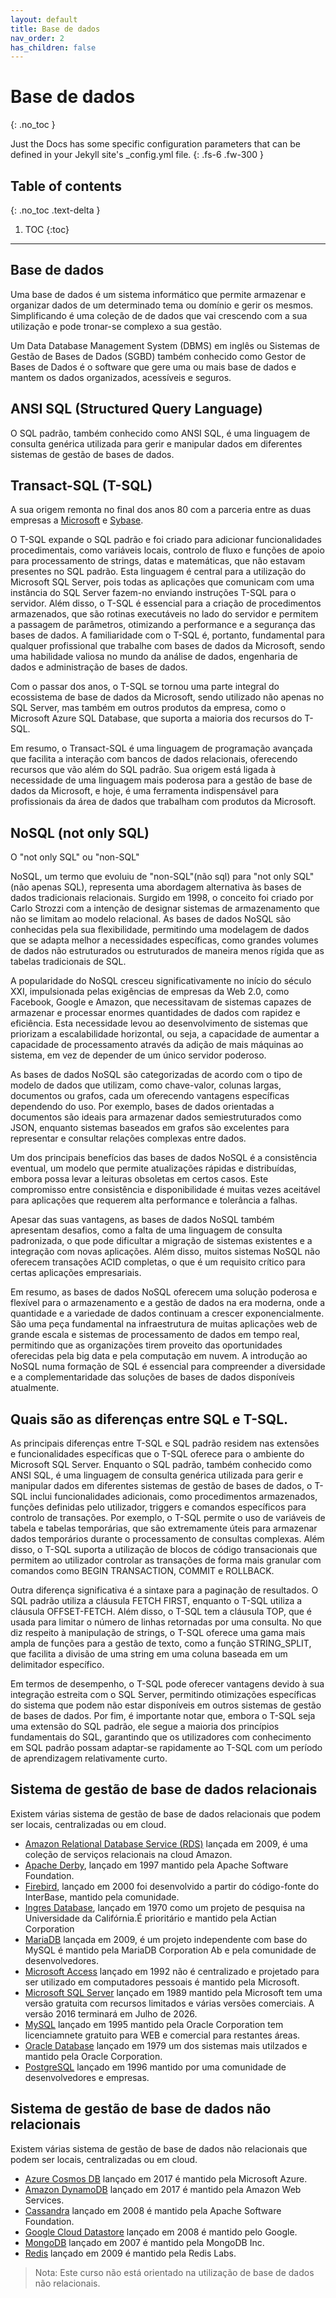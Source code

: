 ```yaml
---
layout: default
title: Base de dados
nav_order: 2
has_children: false
---
```


# Base de dados
{: .no_toc }

Just the Docs has some specific configuration parameters that can be defined in your Jekyll site's \_config.yml file.
{: .fs-6 .fw-300 }

## Table of contents
{: .no_toc .text-delta }

1. TOC
{:toc}

---


## Base de dados

Uma base de dados é um sistema informático que permite armazenar e organizar dados de um determinado tema ou domínio e gerir os mesmos. Simplificando é uma coleção de de dados que vai crescendo com a sua utilização e pode tronar-se complexo a sua gestão.

Um Data Database Management System (DBMS) em inglês ou Sistemas de Gestão de Bases de Dados (SGBD) também conhecido como Gestor de Bases de Dados é o software que gere uma ou mais base de dados e mantem os dados organizados, acessíveis e seguros.



## ANSI SQL (Structured Query Language)
O SQL padrão, também conhecido como ANSI SQL, é uma linguagem de consulta genérica utilizada para gerir e manipular dados em diferentes sistemas de gestão de bases de dados.




## Transact-SQL (T-SQL)

A sua origem remonta no final dos anos 80 com a parceria entre as duas empresas a [Microsoft](https://www.microsoft.com/pt-pt) e [Sybase](https://www.sap.com/portugal/products/acquired-brands/what-is-sybase.html).

O T-SQL expande o SQL padrão e foi criado para adicionar funcionalidades procedimentais, como variáveis locais, controlo de fluxo e funções de apoio para processamento de strings, datas e matemáticas, que não estavam presentes no SQL padrão. Esta linguagem é central para a utilização do Microsoft SQL Server, pois todas as aplicações que comunicam com uma instância do SQL Server fazem-no enviando instruções T-SQL para o servidor. Além disso, o T-SQL é essencial para a criação de procedimentos armazenados, que são rotinas executáveis no lado do servidor e permitem a passagem de parâmetros, otimizando a performance e a segurança das bases de dados. A familiaridade com o T-SQL é, portanto, fundamental para qualquer profissional que trabalhe com bases de dados da Microsoft, sendo uma habilidade valiosa no mundo da análise de dados, engenharia de dados e administração de bases de dados.

Com o passar dos anos, o T-SQL se tornou uma parte integral do ecossistema de base de dados da Microsoft, sendo utilizado não apenas no SQL Server, mas também em outros produtos da empresa, como o Microsoft Azure SQL Database, que suporta a maioria dos recursos do T-SQL.


Em resumo, o Transact-SQL é uma linguagem de programação avançada que facilita a interação com bancos de dados relacionais, oferecendo recursos que vão além do SQL padrão. Sua origem está ligada à necessidade de uma linguagem mais poderosa para a gestão de base de dados da Microsoft, e hoje, é uma ferramenta indispensável para profissionais da área de dados que trabalham com produtos da Microsoft. 





## NoSQL (not only SQL)
O "not only SQL" ou "non-SQL" 


NoSQL, um termo que evoluiu de "non-SQL"(não sql) para "not only SQL"(não apenas SQL), representa uma abordagem alternativa às bases de dados tradicionais relacionais. Surgido em 1998, o conceito foi criado por Carlo Strozzi com a intenção de designar sistemas de armazenamento que não se limitam ao modelo relacional. As bases de dados NoSQL são conhecidas pela sua flexibilidade, permitindo uma modelagem de dados que se adapta melhor a necessidades específicas, como grandes volumes de dados não estruturados ou estruturados de maneira menos rígida que as tabelas tradicionais de SQL.

A popularidade do NoSQL cresceu significativamente no início do século XXI, impulsionada pelas exigências de empresas da Web 2.0, como Facebook, Google e Amazon, que necessitavam de sistemas capazes de armazenar e processar enormes quantidades de dados com rapidez e eficiência. Esta necessidade levou ao desenvolvimento de sistemas que priorizam a escalabilidade horizontal, ou seja, a capacidade de aumentar a capacidade de processamento através da adição de mais máquinas ao sistema, em vez de depender de um único servidor poderoso.

As bases de dados NoSQL são categorizadas de acordo com o tipo de modelo de dados que utilizam, como chave-valor, colunas largas, documentos ou grafos, cada um oferecendo vantagens específicas dependendo do uso. Por exemplo, bases de dados orientadas a documentos são ideais para armazenar dados semiestruturados como JSON, enquanto sistemas baseados em grafos são excelentes para representar e consultar relações complexas entre dados.

Um dos principais benefícios das bases de dados NoSQL é a consistência eventual, um modelo que permite atualizações rápidas e distribuídas, embora possa levar a leituras obsoletas em certos casos. Este compromisso entre consistência e disponibilidade é muitas vezes aceitável para aplicações que requerem alta performance e tolerância a falhas.

Apesar das suas vantagens, as bases de dados NoSQL também apresentam desafios, como a falta de uma linguagem de consulta padronizada, o que pode dificultar a migração de sistemas existentes e a integração com novas aplicações. Além disso, muitos sistemas NoSQL não oferecem transações ACID completas, o que é um requisito crítico para certas aplicações empresariais.

Em resumo, as bases de dados NoSQL oferecem uma solução poderosa e flexível para o armazenamento e a gestão de dados na era moderna, onde a quantidade e a variedade de dados continuam a crescer exponencialmente. São uma peça fundamental na infraestrutura de muitas aplicações web de grande escala e sistemas de processamento de dados em tempo real, permitindo que as organizações tirem proveito das oportunidades oferecidas pela big data e pela computação em nuvem. A introdução ao NoSQL numa formação de SQL é essencial para compreender a diversidade e a complementaridade das soluções de bases de dados disponíveis atualmente.



## Quais são as diferenças entre SQL e T-SQL. 
As principais diferenças entre T-SQL e SQL padrão residem nas extensões e funcionalidades específicas que o T-SQL oferece para o ambiente do Microsoft SQL Server. Enquanto o SQL padrão, também conhecido como ANSI SQL, é uma linguagem de consulta genérica utilizada para gerir e manipular dados em diferentes sistemas de gestão de bases de dados, o T-SQL inclui funcionalidades adicionais, como procedimentos armazenados, funções definidas pelo utilizador, triggers e comandos específicos para controlo de transações. Por exemplo, o T-SQL permite o uso de variáveis de tabela e tabelas temporárias, que são extremamente úteis para armazenar dados temporários durante o processamento de consultas complexas. Além disso, o T-SQL suporta a utilização de blocos de código transacionais que permitem ao utilizador controlar as transações de forma mais granular com comandos como BEGIN TRANSACTION, COMMIT e ROLLBACK.

Outra diferença significativa é a sintaxe para a paginação de resultados. O SQL padrão utiliza a cláusula FETCH FIRST, enquanto o T-SQL utiliza a cláusula OFFSET-FETCH. Além disso, o T-SQL tem a cláusula TOP, que é usada para limitar o número de linhas retornadas por uma consulta. No que diz respeito à manipulação de strings, o T-SQL oferece uma gama mais ampla de funções para a gestão de texto, como a função STRING_SPLIT, que facilita a divisão de uma string em uma coluna baseada em um delimitador específico.

Em termos de desempenho, o T-SQL pode oferecer vantagens devido à sua integração estreita com o SQL Server, permitindo otimizações específicas do sistema que podem não estar disponíveis em outros sistemas de gestão de bases de dados. Por fim, é importante notar que, embora o T-SQL seja uma extensão do SQL padrão, ele segue a maioria dos princípios fundamentais do SQL, garantindo que os utilizadores com conhecimento em SQL padrão possam adaptar-se rapidamente ao T-SQL com um período de aprendizagem relativamente curto.


## Sistema de gestão de base de dados relacionais

Existem várias sistema de gestão de base de dados relacionais que podem ser locais, centralizadas ou em cloud.

- [Amazon Relational Database Service (RDS)](https://aws.amazon.com/pt/rds/) lançada em 2009, é uma coleção de serviços relacionais na cloud Amazon. 
- [Apache Derby](https://db.apache.org/derby/), lançado em 1997 mantido pela Apache Software Foundation.
- [Firebird](https://firebirdsql.org/), lançado em 2000 foi desenvolvido a partir do código-fonte do InterBase, mantido pela comunidade.
- [Ingres Database](https://www.actian.com/databases/ingres/), lançado em 1970 como um projeto de pesquisa na Universidade da Califórnia.É prioritário e mantido pela Actian Corporation
- [MariaDB](https://mariadb.org/) lançada em 2009, é um projeto independente com base do MySQL é mantido pela MariaDB Corporation Ab e pela comunidade de desenvolvedores.
- [Microsoft Access](https://www.microsoft.com/pt-pt/microsoft-365/access) lançado em 1992 não é centralizado e projetado para ser utilizado em computadores pessoais é mantido pela Microsoft.
- [Microsoft SQL Server](https://www.microsoft.com/pt-pt/sql-server/) lançado em 1989 mantido pela Microsoft tem uma versão gratuita com recursos limitados e várias versões comerciais. A versão 2016 terminará em Julho de 2026.
- [MySQL](https://www.mysql.com/) lançado em 1995 mantido pela Oracle Corporation tem licenciamnete gratuito para WEB e comercial para restantes áreas.
- [Oracle Database](https://www.oracle.com/database/) lançado em 1979 um dos sistemas mais utilzados e mantido pela Oracle Corporation.
- [PostgreSQL](https://www.postgresql.org/) lançado em 1996 mantido por uma comunidade de desenvolvedores e empresas.

## Sistema de gestão de base de dados não relacionais 

Existem várias sistema de gestão de base de dados não relacionais que podem ser locais, centralizadas ou em cloud.

- [Azure Cosmos DB]() lançado em 2017 é mantido pela Microsoft Azure.
- [Amazon DynamoDB]() lançado em 2017 é mantido pela Amazon Web Services.
- [Cassandra]() lançado em 2008 é mantido pela Apache Software Foundation.
- [Google Cloud Datastore]() lançado em 2008 é mantido pelo Google.
- [MongoDB]() lançado em 2007 é mantido pela MongoDB Inc. 
- [Redis]() lançado em 2009 é mantido pela Redis Labs.

>Nota: Este curso não está orientado na utilização de base de dados não relacionais.

<br>